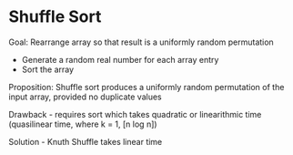 # Shuffle Sort

Goal: Rearrange array so that result is a uniformly random permutation

- Generate a random real number for each array entry
- Sort the array

Proposition: Shuffle sort produces a uniformly random permutation of the input array, provided no duplicate values

Drawback - requires sort which takes quadratic or linearithmic time (quasilinear time, where k = 1, [n log n])

Solution - Knuth Shuffle takes linear time
